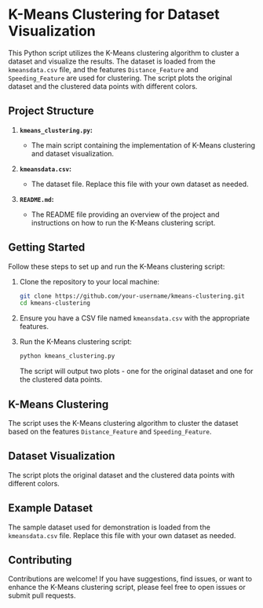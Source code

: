 # K-Means Clustering for Dataset Visualization

This Python script utilizes the K-Means clustering algorithm to cluster a dataset and visualize the results. The dataset is loaded from the `kmeansdata.csv` file, and the features `Distance_Feature` and `Speeding_Feature` are used for clustering. The script plots the original dataset and the clustered data points with different colors.

## Project Structure

1. **`kmeans_clustering.py`:**
   - The main script containing the implementation of K-Means clustering and dataset visualization.

2. **`kmeansdata.csv`:**
   - The dataset file. Replace this file with your own dataset as needed.

3. **`README.md`:**
   - The README file providing an overview of the project and instructions on how to run the K-Means clustering script.

## Getting Started

Follow these steps to set up and run the K-Means clustering script:

1. Clone the repository to your local machine:
   ```bash
   git clone https://github.com/your-username/kmeans-clustering.git
   cd kmeans-clustering
   ```

2. Ensure you have a CSV file named `kmeansdata.csv` with the appropriate features.

3. Run the K-Means clustering script:
   ```bash
   python kmeans_clustering.py
   ```

   The script will output two plots - one for the original dataset and one for the clustered data points.

## K-Means Clustering

The script uses the K-Means clustering algorithm to cluster the dataset based on the features `Distance_Feature` and `Speeding_Feature`.

## Dataset Visualization

The script plots the original dataset and the clustered data points with different colors.

## Example Dataset

The sample dataset used for demonstration is loaded from the `kmeansdata.csv` file. Replace this file with your own dataset as needed.

## Contributing

Contributions are welcome! If you have suggestions, find issues, or want to enhance the K-Means clustering script, please feel free to open issues or submit pull requests.

